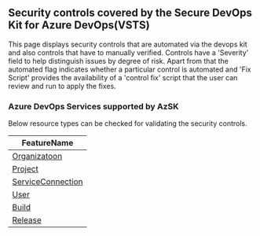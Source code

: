 ## Security controls covered by the Secure DevOps Kit for Azure DevOps(VSTS)

This page displays security controls that are automated via the devops kit and also controls that have to manually verified. Controls have a 'Severity' field to help distinguish issues by degree of risk. Apart from that the automated flag indicates whether a particular control is automated and 'Fix Script' provides the availability of  a 'control fix' script that the user can review and run to apply the fixes. 

### Azure DevOps Services supported by AzSK

Below resource types can be checked for validating the security controls. 

|FeatureName|
|---|
|[Organizatoon](Feature/Organization.md)|
|[Project](Feature/Project.md)|
|[ServiceConnection](Feature/ServiceConnection.md)|
|[User](Feature/User.md)|
|[Build](Feature/Build.md)|
|[Release](Feature/Release.md)|
